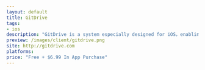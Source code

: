 ```yaml
---
layout: default
title: GitDrive
tags:
- ios
description: "GitDrive is a system especially designed for iOS，enabling Git version control software to be operated on mobile devices, by which your iOS device becomes a perfectly functioning Git version control server that fits in the palm of your hand"
preview: /images/client/gitdrive.png
site: http://gitdrive.com
platforms:
price: "Free + $6.99 In App Purchase"
---
```

